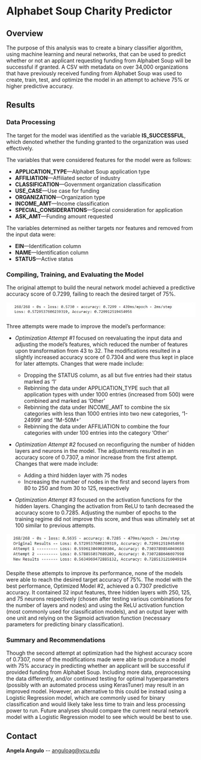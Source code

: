 # Alphabet Soup Charity Predictor

## Overview 

The purpose of this analysis was to create a binary classifier algorithm, using machine learning and neural networks, that can be used to predict whether or not an applicant requesting funding from Alphabet Soup will be successful if granted. A CSV with metadata on over 34,000 organizations that have previously received funding from Alphabet Soup was used to create, train, test, and optimize the model in an attempt to achieve 75% or higher predictive accuracy. 

## Results 

### Data Processing

The target for the model was identified as the variable **IS_SUCCESSFUL**, which denoted whether the funding granted to the organization was used effectively. 

The variables that were considered features for the model were as follows: 
- **APPLICATION_TYPE**—Alphabet Soup application type
- **AFFILIATION**—Affiliated sector of industry
- **CLASSIFICATION**—Government organization classification
- **USE_CASE**—Use case for funding
- **ORGANIZATION**—Organization type
- **INCOME_AMT**—Income classification
- **SPECIAL_CONSIDERATIONS**—Special consideration for application
- **ASK_AMT**—Funding amount requested

The variables determined as neither targets nor features and removed from the input data were:
- **EIN**—Identification column
- **NAME**—Identification column
- **STATUS**—Active status

### Compiling, Training, and Evaluating the Model

The original attempt to build the neural network model achieved a predictive accuracy score of 0.7299, failing to reach the desired target of 75%. 

![OriginalResults](/Images/OriginalResults.png)

Three attempts were made to improve the model’s performance:
- _Optimization Attempt #1_ focused on reevaluating the input data and adjusting the model’s features, which reduced the number of features upon transformation from 43 to 32. The modifications resulted in a slightly increased accuracy score of 0.7304 and were thus kept in place for later attempts. Changes that were made include:
  - Dropping the STATUS column, as all but five entries had their status marked as ‘1’
  - Rebinning the data under APPLICATION_TYPE such that all application types with under 1000 entries (increased from 500) were combined and marked as ‘Other’
  - Rebinning the data under INCOME_AMT to combine the six categories with less than 1000 entries into two new categories, ‘1-24999’ and ‘1M-50M+’ 
  - Rebinning the data under AFFILIATION to combine the four categories with under 100 entries into the category ‘Other’

- _Optimization Attempt #2_ focused on reconfiguring the number of hidden layers and neurons in the model. The adjustments resulted in an accuracy score of 0.7307, a minor increase from the first attempt. Changes that were made include:
  - Adding a third hidden layer with 75 nodes
  - Increasing the number of nodes in the first and second layers from 80 to 250 and from 30 to 125, respectively

- _Optimization Attempt #3_ focused on the activation functions for the hidden layers. Changing the activation from ReLU to tanh decreased the accuracy score to 0.7285. Adjusting the number of epochs to the training regime did not improve this score, and thus was ultimately set at 100 similar to previous attempts. 

![OptimizationResults](/Images/OptimizationResults.png)

Despite these attempts to improve its performance, none of the models were able to reach the desired target accuracy of 75%. The model with the best performance, Optimized Model #2, achieved a 0.7307 predictive accuracy. It contained 32 input features, three hidden layers with 250, 125, and 75 neurons respectively (chosen after testing various combinations for the number of layers and nodes) and using the ReLU activation function (most commonly used for classification models), and an output layer with one unit and relying on the Sigmoid activation function (necessary parameters for predicting binary classification). 

### Summary and Recommendations

Though the second attempt at optimization had the highest accuracy score of 0.7307, none of the modifications made were able to produce a model with 75% accuracy in predicting whether an applicant will be successful if provided funding from Alphabet Soup. Including more data, preprocessing the data differently, and/or continued testing for optimal hyperparameters (possibly with an automated process using KerasTuner) may result in an improved model. However, an alternative to this could be instead using a Logistic Regression model, which are commonly used for binary classification and would likely take less time to train and less processing power to run. Future analyses should compare the current neural network model with a Logistic Regression model to see which would be best to use.

## Contact

**Angela Angulo** -- anguloag@vcu.edu
